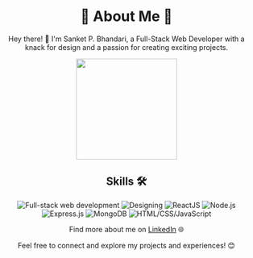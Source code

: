 <h1 align="center"> 🚀 About Me 🚀</h1>

<p align="center">Hey there! 👋 I'm Sanket P. Bhandari, a Full-Stack Web Developer with a knack for design and a passion for creating exciting projects.</p>

<p align="center"><img src="https://repository-images.githubusercontent.com/462900780/0a10af70-6cbf-46df-9071-0ff586a3b1d6" width="200"></p>

<h2 align="center">Skills 🛠️</h2>

<p align="center">
  <img src="https://img.shields.io/badge/Full--stack%20web%20development-%E2%9A%99%EF%B8%8F-green" alt="Full-stack web development">
  <img src="https://img.shields.io/badge/Designing-%F0%9F%8E%A8-blue" alt="Designing">
  <img src="https://img.shields.io/badge/ReactJS-%E2%9A%9B%EF%B8%8F-blue" alt="ReactJS">
  <img src="https://img.shields.io/badge/Node.js-%F0%9F%9A%80-brightgreen" alt="Node.js">
  <img src="https://img.shields.io/badge/Express.js-%F0%9F%9B%A4%EF%B8%8F-lightgrey" alt="Express.js">
  <img src="https://img.shields.io/badge/MongoDB-%F0%9F%8D%83-green" alt="MongoDB">
  <img src="https://img.shields.io/badge/HTML/CSS/JavaScript-%F0%9F%8C%90-yellow" alt="HTML/CSS/JavaScript">
</p>

<p align="center">Find more about me on <a href="https://www.linkedin.com/in/sanket-bhandari-80a37a25a/">LinkedIn</a> 🌐</p>

<p align="center">Feel free to connect and explore my projects and experiences! 😊</p>
